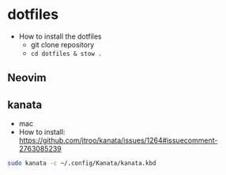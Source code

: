 # dotfiles
- How to install the dotfiles
  - git clone repository
  - `cd dotfiles & stow .`
## Neovim
## kanata
- mac
 - How to install: https://github.com/jtroo/kanata/issues/1264#issuecomment-2763085239
```bash
sudo kanata -c ~/.config/Kanata/kanata.kbd
```
